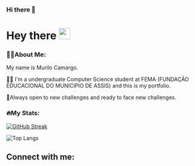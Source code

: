 ### Hi there 👋

<h1>
  Hey there
  <img src="https://media.giphy.com/media/hvRJCLFzcasrR4ia7z/giphy.gif" width="30px"/>
</h1>

### 👨‍💻About Me:
My name is Murilo Camargo.

👨‍🎓 I'm a undergraduate Computer Science student at FEMA (FUNDAÇÃO EDUCACIONAL DO MUNICIPIO DE ASSIS) and this is my portfolio. 

📖Always open to new challenges and ready to face new challenges.

### 🔥My Stats:
[![GitHub Streak](http://github-readme-streak-stats.herokuapp.com/?user=mukmargo&theme=dark&background=000000)](https://git.io/streak-stats)

![Top Langs](https://github-readme-stats.vercel.app/api/top-langs/?username=mukmargo&theme=vision-friendly-dark)

## Connect with me:
<div id"Connect" align="center">
   <a href="https://www.linkedin.com/in/gabrielmossini/%22%3E
      <img src="https://img.shields.io/badge/LinkedIn-blue?logo=linkedin&logoColor=white&style=for-the-badge%22%3E
</div>

<div align="center">
  <img src="https://komarev.com/ghpvc/?username=your-github-gamossini&style=flat-square&color=blue" alt=""/>
</div>
